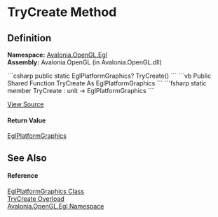 # TryCreate Method




## Definition
**Namespace:** <a href="N_Avalonia_OpenGL_Egl">Avalonia.OpenGL.Egl</a>  
**Assembly:** Avalonia.OpenGL (in Avalonia.OpenGL.dll)

<Tabs groupId="api-code-preview">
<TabItem value="csharp" label="C#">
```csharp
public static EglPlatformGraphics? TryCreate()
```
</TabItem>
<TabItem value="vb" label="VB">
```vb
Public Shared Function TryCreate As EglPlatformGraphics
```
</TabItem>
<TabItem value="fsharp" label="F#">
```fsharp
static member TryCreate : unit -> EglPlatformGraphics 
```
</TabItem>
</Tabs>



<a href="https://github.com/AvaloniaUI/Avalonia/tree/master/src/Avalonia.OpenGL/Egl/EglPlatformGraphics.cs#L19" title="View the source code">View Source</a>



#### Return Value
<a href="T_Avalonia_OpenGL_Egl_EglPlatformGraphics">EglPlatformGraphics</a>

## See Also


#### Reference
<a href="T_Avalonia_OpenGL_Egl_EglPlatformGraphics">EglPlatformGraphics Class</a>  
<a href="Overload_Avalonia_OpenGL_Egl_EglPlatformGraphics_TryCreate">TryCreate Overload</a>  
<a href="N_Avalonia_OpenGL_Egl">Avalonia.OpenGL.Egl Namespace</a>  

